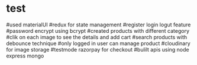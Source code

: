 # test
#used materialUI
#redux for state management
#register login logut feature
#password encrypt using bcrypt
#created products with different category
#clik on each image to see the details and add cart
#search products with debounce technique
#only logged in user can manage product
#cloudinary for image storage
#testmode razorpay for checkout
#bulilt apis using node express mongo
